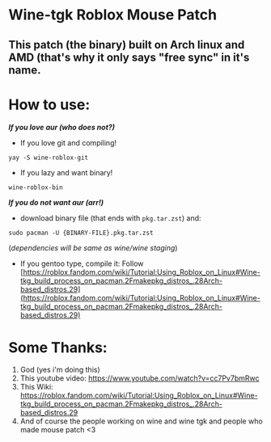 # Wine-tgk Roblox Mouse Patch

## This patch (the binary) built on Arch linux and AMD (that's why it only says "free sync" in it's name.

# How to use:

***If you love aur (who does not?)***
* If you love git and compiling!
```
yay -S wine-roblox-git
```
* If you lazy and want binary!
```
wine-roblox-bin
```
***If you do not want aur (arr!)***
* download binary file (that ends with `pkg.tar.zst`) and:
```
sudo pacman -U {BINARY-FILE}.pkg.tar.zst
```
(*dependencies will be same as wine/wine staging*)

* If you gentoo type, compile it: Follow  [https://roblox.fandom.com/wiki/Tutorial:Using_Roblox_on_Linux#Wine-tkg_build_process_on_pacman.2Fmakepkg_distros_.28Arch-based_distros.29](https://roblox.fandom.com/wiki/Tutorial:Using_Roblox_on_Linux#Wine-tkg_build_process_on_pacman.2Fmakepkg_distros_.28Arch-based_distros.29)

# Some Thanks:
1. God (yes i'm doing this)
2.  This youtube video: https://www.youtube.com/watch?v=cc7Pv7bmRwc
3.  This Wiki: https://roblox.fandom.com/wiki/Tutorial:Using_Roblox_on_Linux#Wine-tkg_build_process_on_pacman.2Fmakepkg_distros_.28Arch-based_distros.29
4. And of course the people working on wine and wine tgk and people who made mouse patch <3
